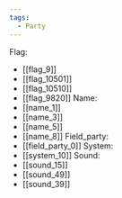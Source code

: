 ```yaml
---
tags:
  - Party
---
```

Flag:
- [[flag_9]]
- [[flag_10501]]
- [[flag_10510]]
- [[flag_9820]]
Name:
- [[name_1]]
- [[name_3]]
- [[name_5]]
- [[name_8]]
Field_party:
- [[field_party_0]]
System:
- [[system_10]]
Sound:
- [[sound_15]]
- [[sound_49]]
- [[sound_39]]
